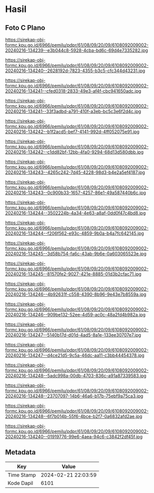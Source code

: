 # Hasil

## Foto C Plano

https://sirekap-obj-formc.kpu.go.id/6966/pemilu/pdpr/61/08/09/20/09/6108092009002-20240216-134239--e3b044c8-5928-4cba-bd6c-69d4e7335282.jpg

https://sirekap-obj-formc.kpu.go.id/6966/pemilu/pdpr/61/08/09/20/09/6108092009002-20240216-134240--2628192d-7823-4355-b3c5-cfc344d43231.jpg

https://sirekap-obj-formc.kpu.go.id/6966/pemilu/pdpr/61/08/09/20/09/6108092009002-20240216-134241--cfed0318-2833-49e3-af4f-cbc941650adc.jpg

https://sirekap-obj-formc.kpu.go.id/6966/pemilu/pdpr/61/08/09/20/09/6108092009002-20240216-134241--33f3adbd-a791-410f-a3eb-bc5c3e6f2d4c.jpg

https://sirekap-obj-formc.kpu.go.id/6966/pemilu/pdpr/61/08/09/20/09/6108092009002-20240216-134242--b1f2acd5-bef7-4141-992d-4ff052075e91.jpg

https://sirekap-obj-formc.kpu.go.id/6966/pemilu/pdpr/61/08/09/20/09/6108092009002-20240216-134242--c1dd82bf-12bb-4fa0-9294-68d13d580dbb.jpg

https://sirekap-obj-formc.kpu.go.id/6966/pemilu/pdpr/61/08/09/20/09/6108092009002-20240216-134243--4265c242-7d45-4228-98d3-b4e2a5ef4187.jpg

https://sirekap-obj-formc.kpu.go.id/6966/pemilu/pdpr/61/08/09/20/09/6108092009002-20240216-134243--0c900b33-1657-4257-86e1-49a587440b6c.jpg

https://sirekap-obj-formc.kpu.go.id/6966/pemilu/pdpr/61/08/09/20/09/6108092009002-20240216-134244--3502224b-4a34-4e63-a8af-0dd0f47c4bd8.jpg

https://sirekap-obj-formc.kpu.go.id/6966/pemilu/pdpr/61/08/09/20/09/6108092009002-20240216-134244--f206f562-e93c-4859-9b0a-b4a7fc642145.jpg

https://sirekap-obj-formc.kpu.go.id/6966/pemilu/pdpr/61/08/09/20/09/6108092009002-20240216-134245--3d58b754-fa6c-43ab-9b6e-0a603065523e.jpg

https://sirekap-obj-formc.kpu.go.id/6966/pemilu/pdpr/61/08/09/20/09/6108092009002-20240216-134245--81570fe2-9027-421e-8885-01d3b2cfac71.jpg

https://sirekap-obj-formc.kpu.go.id/6966/pemilu/pdpr/61/08/09/20/09/6108092009002-20240216-134246--4b92631f-c558-4390-8b96-9e43e7b8559a.jpg

https://sirekap-obj-formc.kpu.go.id/6966/pemilu/pdpr/61/08/09/20/09/6108092009002-20240216-134246--909be132-52ee-4d59-ac0c-48a2fd4b982a.jpg

https://sirekap-obj-formc.kpu.go.id/6966/pemilu/pdpr/61/08/09/20/09/6108092009002-20240216-134247--5140b17d-d01d-4ad5-8a1e-133ee30707e7.jpg

https://sirekap-obj-formc.kpu.go.id/6966/pemilu/pdpr/61/08/09/20/09/6108092009002-20240216-134247--d4ce21d5-9c5a-46dc-aa11-c3bb44454378.jpg

https://sirekap-obj-formc.kpu.go.id/6966/pemilu/pdpr/61/08/09/20/09/6108092009002-20240216-134248--5adc998a-00db-4703-836c-a91a87339583.jpg

https://sirekap-obj-formc.kpu.go.id/6966/pemilu/pdpr/61/08/09/20/09/6108092009002-20240216-134248--23707097-14b6-46a6-b17b-75ebf9a75ca3.jpg

https://sirekap-obj-formc.kpu.go.id/6966/pemilu/pdpr/61/08/09/20/09/6108092009002-20240216-134248--6f7b014b-55f6-4bce-b2f7-0a6832afd2ae.jpg

https://sirekap-obj-formc.kpu.go.id/6966/pemilu/pdpr/61/08/09/20/09/6108092009002-20240216-134240--01919776-99e6-4aea-94c6-c3842f2df45f.jpg


## Metadata

| Key        | Value               |
| ---------- | ------------------- |
| Time Stamp | 2024-02-21 22:03:59 |
| Kode Dapil | 6101                |



